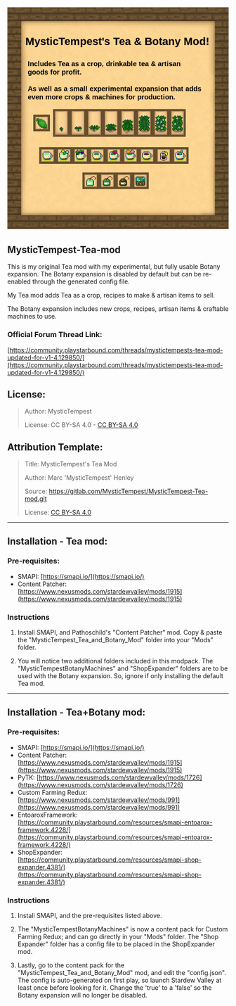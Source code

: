 ![Screenshot](screenshot.png)
----
MysticTempest-Tea-mod
----

This is my original Tea mod with my experimental, but fully usable Botany expansion.
The Botany expansion is disabled by default but can be re-enabled through the generated config file.

My Tea mod adds Tea as a crop, recipes to make & artisan items to sell.

The Botany expansion includes new crops, recipes, artisan items & craftable machines to use.

### Official Forum Thread Link:
[https://community.playstarbound.com/threads/mystictempests-tea-mod-updated-for-v1-4.129850/](https://community.playstarbound.com/threads/mystictempests-tea-mod-updated-for-v1-4.129850/)



## License:
>Author: MysticTempest
>
>License: CC BY-SA 4.0 - [CC BY-SA 4.0](https://creativecommons.org/licenses/by-sa/4.0/)



## Attribution Template:
>Title: MysticTempest's Tea Mod
>
>Author: Marc 'MysticTempest' Henley
>
>Source: https://gitlab.com/MysticTempest/MysticTempest-Tea-mod.git
>
>License: [CC BY-SA 4.0](https://creativecommons.org/licenses/by-sa/4.0/)


---
## Installation - Tea mod:
### Pre-requisites:
* SMAPI: [https://smapi.io/](https://smapi.io/)
* Content Patcher: [https://www.nexusmods.com/stardewvalley/mods/1915](https://www.nexusmods.com/stardewvalley/mods/1915)

### Instructions
1. Install SMAPI, and Pathoschild's "Content Patcher" mod. Copy & paste the "MysticTempest\_Tea\_and\_Botany_Mod" folder into your "Mods" folder.

2. You will notice two additional folders included in this modpack. The "MysticTempestBotanyMachines" and "ShopExpander" folders are to be used with the Botany expansion.
So, ignore if only installing the default Tea mod.


----
## Installation - Tea+Botany mod:
### Pre-requisites:
* SMAPI: [https://smapi.io/](https://smapi.io/)
* Content Patcher: [https://www.nexusmods.com/stardewvalley/mods/1915](https://www.nexusmods.com/stardewvalley/mods/1915)
* PyTK: [https://www.nexusmods.com/stardewvalley/mods/1726](https://www.nexusmods.com/stardewvalley/mods/1726)
* Custom Farming Redux: [https://www.nexusmods.com/stardewvalley/mods/991](https://www.nexusmods.com/stardewvalley/mods/991)
* EntoaroxFramework: [https://community.playstarbound.com/resources/smapi-entoarox-framework.4228/](https://community.playstarbound.com/resources/smapi-entoarox-framework.4228/)
* ShopExpander: [https://community.playstarbound.com/resources/smapi-shop-expander.4381/](https://community.playstarbound.com/resources/smapi-shop-expander.4381/)

### Instructions
1. Install SMAPI, and the pre-requisites listed above.

2. The "MysticTempestBotanyMachines" is now a content pack for Custom Farming Redux; and can go directly in your "Mods" folder. The "Shop Expander" folder has a config file to be placed in the ShopExpander mod.
3. Lastly, go to the content pack for the "MysticTempest\_Tea\_and\_Botany_Mod" mod, and edit the "config.json". The config is auto-generated on first play, so launch Stardew Valley at least once before looking for it.
Change the 'true' to a 'false' so the Botany expansion will no longer be disabled.


